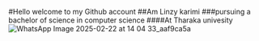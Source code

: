 #Hello welcome to my Github account
##Am Linzy karimi 
###pursuing a bachelor of science in computer science
####At Tharaka univesity
![WhatsApp Image 2025-02-22 at 14 04 33_aaf9ca5a](https://github.com/user-attachments/assets/22ce5d7d-846d-4823-9d2b-d29ab1299d47)






